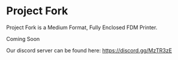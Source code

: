 # Project Fork

Project Fork is a Medium Format, Fully Enclosed FDM Printer.

Coming Soon

Our discord server can be found here: https://discord.gg/MzTR3zE